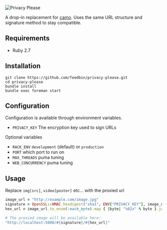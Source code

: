 ![Privacy Please](https://user-images.githubusercontent.com/133809/113089640-ed792f80-919c-11eb-931d-d36245568282.png)

A drop-in replacement for [camo](https://github.com/atmos/camo). Uses the same URL structure and signature method to stay compatible.

## Requirements

- Ruby 2.7

## Installation

```
git clone https://github.com/feedbin/privacy-please.git
cd privacy-please
bundle install
bundle exec foreman start
```

## Configuration

Configuration is available through environment variables.

- `PRIVACY_KEY` The encryption key used to sign URLs

Optional variables

- `RACK_ENV` `development` (default) or `production`
- `PORT` which port to run on
- `MAX_THREADS` puma tuning
- `WEB_CONCURRENCY` puma tuning

## Usage

Replace `img[src]`, `video[poster]` etc… with the proxied url

```ruby
image_url = "http://example.com/image.jpg"
signature = OpenSSL::HMAC.hexdigest("sha1", ENV["PRIVACY_KEY"], image_url)
hex_url = image_url.to_enum(:each_byte).map { |byte| "%02x" % byte }.join

# The proxied image will be available here:
"http://localhost:5000/#{signature}/#{hex_url}"
```
